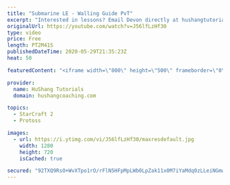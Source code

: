 ```yaml
---
title: "Submarine LE - Walling Guide PvT"
excerpt: "Interested in lessons? Email Devon directly at hushangtutorials@outlook.com ------------------------------------------------------------------------------------------------------- Want to support HuShang Tutorials directly? Patreon is a website where you can contribute a monthly donation that will help"
originalUrl: https://youtube.com/watch?v=J56lfLzHf30
type: video
price: Free
length: PT2M41S
publishedDateTime: 2020-05-29T21:35:23Z
heat: 50

featuredContent: "<iframe width=\"800\" height=\"500\" frameborder=\"0\" src=\"https://www.youtube.com/embed/J56lfLzHf30\" allow=\"accelerometer; autoplay; encrypted-media; gyroscope; picture-in-picture\" allowfullscreen></iframe>"

provider:
  name: HuShang Tutorials
  domain: hushangcoaching.com

topics:
  - StarCraft 2
  - Protoss

images:
  - url: https://i.ytimg.com/vi/J56lfLzHf30/maxresdefault.jpg
    width: 1280
    height: 720
    isCached: true

secured: "92TXQ9RsO+WvXTpo1rO/rFlN5HFpMpLWb0LpZak11x0M7iYaMdq0zLLeiNGmwnM03E9IwhxEQAlN4OGjvPQlOxE6yw54a7ooiJofBlfPpaW0INlSly0+szrR9v1aVn1w6LkLXSV/LEY75+V2usXH4r0HH+6P8qwPjH7ISPE1kLUhkeHhRgDxx/dkswk/4W+Ea4hHsdUOSVW0zFYYW5IytEFGCQOmvX84FtRAR2FQiLnSrdRZxb1mrPt9iV18mdR98CuaL2IOFVD31EU/6ILkd9ewtxx+p06+qRnpJJvqqqi6HzEHus4OQAHUBs0IkRp/3aBbzmveUx7W/L6B+p2S3N/MX6lyFWykeghPGYK/1ZJO8t4+zZsFQC0hoaeZbY+pE/OcN1p/bQ9C58VRGW7CAnU6RUQStNog7CQ3UmSbkH0=;EJlYCd9TmLMyNgSOFu4cIg=="
---
```


